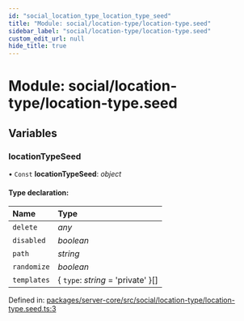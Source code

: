 ```yaml
---
id: "social_location_type_location_type_seed"
title: "Module: social/location-type/location-type.seed"
sidebar_label: "social/location-type/location-type.seed"
custom_edit_url: null
hide_title: true
---
```


# Module: social/location-type/location-type.seed

## Variables

### locationTypeSeed

• `Const` **locationTypeSeed**: *object*

#### Type declaration:

Name | Type |
:------ | :------ |
`delete` | *any* |
`disabled` | *boolean* |
`path` | *string* |
`randomize` | *boolean* |
`templates` | { `type`: *string* = 'private' }[] |

Defined in: [packages/server-core/src/social/location-type/location-type.seed.ts:3](https://github.com/xr3ngine/xr3ngine/blob/77d12cea0/packages/server-core/src/social/location-type/location-type.seed.ts#L3)
